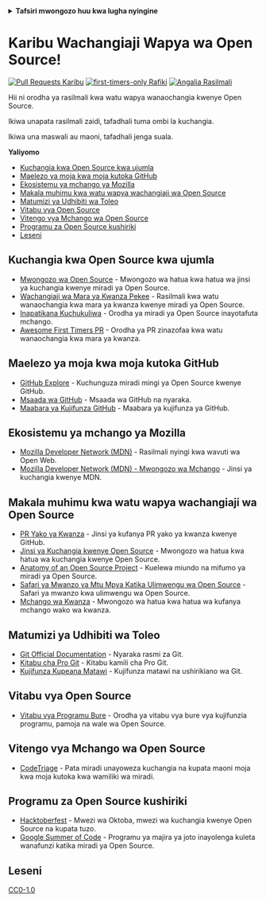 <!-- Tafadhali usitafsiri hii -->
<details>
<summary>
<strong> Tafsiri mwongozo huu kwa lugha nyingine </strong>
</summary>
    <ul>
        <li><a href="./README.md"> Kiingereza </a></li>
        <li><a href="./README-MR.md"> मराठी </a></li>
        <li><a href="./README-BN.md"> বাংলা </a></li>
        <li><a href="./README-CN.md"> 中文 </a></li>
        <li><a href="./README-RU.md"> русский </a></li>
        <li><a href="./README-RO.md"> Românesc </a></li>
        <li><a href="./README-IT.md"> Italiano </a></li>
        <li><a href="./README-ID.md"> Indonesia </a></li>
        <li><a href="./README-ES.md"> Español </a></li>
        <li><a href="./README-pt-BR.md"> Português (BR) </a></li>
        <li><a href="./README-DE.md"> Deutsch </a></li>
        <li><a href="./README-HE.md"> עברית </a></li>
        <li><a href="./README-GR.md"> Ελληνικά </a></li>
        <li><a href="./README-FR.md"> Français </a></li>
        <li><a href="./README-TR.md"> Kituruki </a></li>
        <li><a href="./README-KO.md"> 한국어 </a></li>
        <li><a href="./README-JA.md"> 日本語 </a></li>
        <li><a href="./README-HI.md"> हिंदी </a></li>
        <li><a href="./README-FA.md"> فارسی </a></li>
        <li><a href="./README-UR.md">اردو </a></li>
        <li><a href="./README-AR.md">اللغة العربية </a></li>
        <li><a href="./README-TA.md">தமிழ்</a></li>
        <li><a href="./README-NE.md">नेपाली</a></li>
    </ul>
</details>
<!-- Tafadhali usitafsiri hii -->

# Karibu Wachangiaji Wapya wa Open Source!

[![Pull Requests Karibu](https://img.shields.io/badge/PRs-karibu-brightgreen.svg?style=flat)](https://makeapullrequest.com)
[![first-timers-only Rafiki](https://img.shields.io/badge/first--timers--only-rafiki-blue.svg)](https://www.firsttimersonly.com/)
[![Angalia Rasilmali](https://github.com/freeCodeCamp/how-to-contribute-to-open-source/actions/workflows/test.yml/badge.svg)](https://github.com/freeCodeCamp/how-to-contribute-to-open-source/actions/workflows/test.yml)

Hii ni orodha ya rasilmali kwa watu wapya wanaochangia kwenye Open Source.

Ikiwa unapata rasilmali zaidi, tafadhali tuma ombi la kuchangia.

Ikiwa una maswali au maoni, tafadhali jenga suala.

**Yaliyomo**

- [Kuchangia kwa Open Source kwa ujumla](#kuchangia-kwa-open-source-kwa-ujumla)
- [Maelezo ya moja kwa moja kutoka GitHub](#maelezo-ya-moja-kwa-moja-kutoka-github)
- [Ekosistemu ya mchango ya Mozilla](#ekosistemu-ya-mchango-ya-mozilla)
- [Makala muhimu kwa watu wapya wachangiaji wa Open Source](#makala-muhimu-kwa-watu-wapya-wachangiaji-wa-open-source)
- [Matumizi ya Udhibiti wa Toleo](#matumizi-ya-udhibiti-wa-toleo)
- [Vitabu vya Open Source](#vitabu-vya-open-source)
- [Vitengo vya Mchango wa Open Source](#vitengo-vya-mchango-wa-open-source)
- [Programu za Open Source kushiriki](#programu-za-open-source-kushiriki)
- [Leseni](#leseni)

## Kuchangia kwa Open Source kwa ujumla

- [Mwongozo wa Open Source](https://opensource.guide/) - Mwongozo wa hatua kwa hatua wa jinsi ya kuchangia kwenye miradi ya Open Source.
- [Wachangiaji wa Mara ya Kwanza Pekee](https://www.firsttimersonly.com/) - Rasilmali kwa watu wanaochangia kwa mara ya kwanza kwenye miradi ya Open Source.
- [Inapatikana Kuchukuliwa](https://up-for-grabs.net/) - Orodha ya miradi ya Open Source inayotafuta mchango.
- [Awesome First Timers PR](https://github.com/MunGell/awesome-for-beginners) - Orodha ya PR zinazofaa kwa watu wanaochangia kwa mara ya kwanza.

## Maelezo ya moja kwa moja kutoka GitHub

- [GitHub Explore](https://github.com/explore) - Kuchunguza miradi mingi ya Open Source kwenye GitHub.
- [Msaada wa GitHub](https://help.github.com/) - Msaada wa GitHub na nyaraka.
- [Maabara ya Kujifunza GitHub](https://lab.github.com/) - Maabara ya kujifunza ya GitHub.

## Ekosistemu ya mchango ya Mozilla

- [Mozilla Developer Network (MDN)](https://developer.mozilla.org/) - Rasilmali nyingi kwa wavuti wa Open Web.
- [Mozilla Developer Network (MDN) - Mwongozo wa Mchango](https://developer.mozilla.org/en-US/docs/Mozilla/Developer_guide/Introduction) - Jinsi ya kuchangia kwenye MDN.

## Makala muhimu kwa watu wapya wachangiaji wa Open Source

- [PR Yako ya Kwanza](https://yourfirstpr.github.io/) - Jinsi ya kufanya PR yako ya kwanza kwenye GitHub.
- [Jinsi ya Kuchangia kwenye Open Source](https://opensource.guide/how-to-contribute/) - Mwongozo wa hatua kwa hatua wa kuchangia kwenye Open Source.
- [Anatomy of an Open Source Project](https://hacktoberfest.digitalocean.com/resources/anatomy-of-an-open-source-project) - Kuelewa miundo na mifumo ya miradi ya Open Source.
- [Safari ya Mwanzo ya Mtu Mpya Katika Ulimwengu wa Open Source](https://robyn.io/2016/01/10/first-bump-in-the-road.html) - Safari ya mwanzo kwa ulimwengu wa Open Source.
- [Mchango wa Kwanza](https://github.com/firstcontributions/first-contributions) - Mwongozo wa hatua kwa hatua wa kufanya mchango wako wa kwanza.

## Matumizi ya Udhibiti wa Toleo

- [Git Official Documentation](https://git-scm.com/doc) - Nyaraka rasmi za Git.
- [Kitabu cha Pro Git](https://git-scm.com/book/en/v2) - Kitabu kamili cha Pro Git.
- [Kujifunza Kupeana Matawi](https://learngitbranching.js.org/) - Kujifunza matawi na ushirikiano wa Git.

## Vitabu vya Open Source

- [Vitabu vya Programu Bure](https://github.com/EbookFoundation/free-programming-books/blob/master/books/free-code-camp.md) - Orodha ya vitabu vya bure vya kujifunzia programu, pamoja na wale wa Open Source.

## Vitengo vya Mchango wa Open Source

- [CodeTriage](https://www.codetriage.com/) - Pata miradi unayoweza kuchangia na kupata maoni moja kwa moja kutoka kwa wamiliki wa miradi.

## Programu za Open Source kushiriki

- [Hacktoberfest](https://hacktoberfest.digitalocean.com/) - Mwezi wa Oktoba, mwezi wa kuchangia kwenye Open Source na kupata tuzo.
- [Google Summer of Code](https://summerofcode.withgoogle.com/) - Programu ya majira ya joto inayolenga kuleta wanafunzi katika miradi ya Open Source.

## Leseni

[CC0-1.0](./LICENSE)

